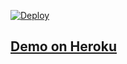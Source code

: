 [![Deploy](https://www.herokucdn.com/deploy/button.png)](https://heroku.com/deploy)

## [Demo on Heroku](https://young-plateau-55712.herokuapp.com/)
